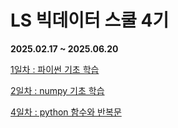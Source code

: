 # LS 빅데이터 스쿨 4기

**2025.02.17 ~ 2025.06.20**

[1일차 : 파이썬 기초 학습](lecture/python-practice.py)

[2일차 : numpy 기초 학습](lecture/numpy-intro.py)

[4일차 : python 함수와 반복문](lecture/python-function-loop.py`)
